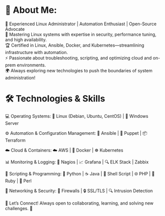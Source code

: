 # 💫 About Me:
🐧 Experienced Linux Administrator | Automation Enthusiast | Open-Source Advocate <br>
🚀 Mastering Linux systems with expertise in security, performance tuning, and high availability. <br>
🏆 Certified in Linux, Ansible, Docker, and Kubernetes—streamlining infrastructure with automation.  <br>
⚡ Passionate about troubleshooting, scripting, and optimizing cloud and on-prem environments. <br>
🌍 Always exploring new technologies to push the boundaries of system administration! <br>

# 🛠️ Technologies & Skills 

💻 Operating Systems: 🐧 Linux (Debian, Ubuntu, CentOS) | 🏢 Windows Server <br>

⚙️ Automation & Configuration Management: 📜 Ansible | 🤖 Puppet | 📦 Terraform <br>

☁️ Cloud & Containers: ☁️ AWS | 🐳 Docker | ☸️ Kubernetes <br>

📊 Monitoring & Logging: 📡 Nagios | 📈 Grafana | 🔍 ELK Stack | Zabbix <br> 

🔧 Scripting & Programming: 🐍 Python | ☕ Java | 🐚 Shell Script | 🌐 PHP | 💎 Ruby | 🦪 Perl  <br>

📡 Networking & Security: 🔐 Firewalls | 🔒 SSL/TLS | 🔍 Intrusion Detection <br>
<br>
📩 Let’s Connect! Always open to collaborating, learning, and solving new challenges. 🚀
